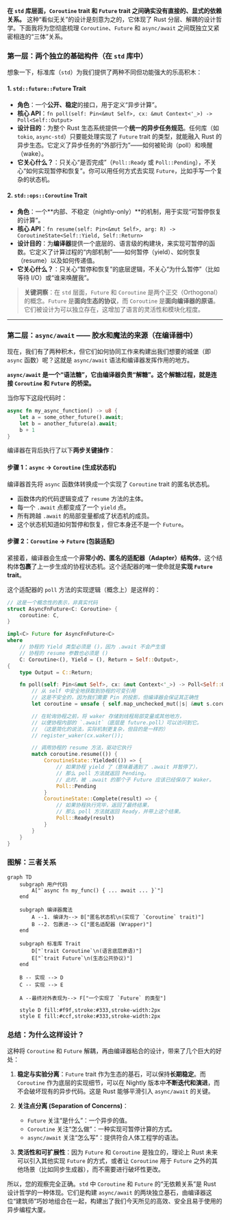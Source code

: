 
**在 `std` 库层面，`Coroutine` trait 和 `Future` trait 之间确实没有直接的、显式的依赖关系。**
这种“看似无关”的设计是刻意为之的，它体现了 Rust 分层、解耦的设计哲学。下面我将为您彻底梳理 `Coroutine`、`Future` 和 `async/await` 之间既独立又紧密相连的“三体”关系。

### **第一层：两个独立的基础构件（在 `std` 库中）**

想象一下，标准库（`std`）为我们提供了两种不同但功能强大的乐高积木：

#### **1. `std::future::Future` Trait**
*   **角色**：一个**公开、稳定**的接口，用于定义“异步计算”。
*   **核心 API**：`fn poll(self: Pin<&mut Self>, cx: &mut Context<'_>) -> Poll<Self::Output>`
*   **设计目的**：为整个 Rust 生态系统提供一个**统一的异步任务规范**。任何库（如 `tokio`, `async-std`）只要能处理实现了 `Future` trait 的类型，就能融入 Rust 的异步生态。它定义了异步任务的“外部行为”——如何被轮询（poll）和唤醒（wake）。
*   **它关心什么？**：只关心“是否完成”（`Poll::Ready` 或 `Poll::Pending`），不关心“如何实现暂停和恢复”。你可以用任何方式去实现 `Future`，比如手写一个复杂的状态机。

#### **2. `std::ops::Coroutine` Trait**
*   **角色**：一个**内部、不稳定（nightly-only）**的机制，用于实现“可暂停恢复的计算”。
*   **核心 API**：`fn resume(self: Pin<&mut Self>, arg: R) -> CoroutineState<Self::Yield, Self::Return>`
*   **设计目的**：为**编译器**提供一个底层的、语言级的构建块，来实现可暂停的函数。它定义了计算过程的“内部机制”——如何暂停（yield）、如何恢复（resume）以及如何传递值。
*   **它关心什么？**：只关心“暂停和恢复”的底层逻辑，不关心“为什么暂停”（比如等待 I/O）或“谁来唤醒我”。

> **关键洞察**：在 `std` 层面，`Future` 和 `Coroutine` 是两个正交（Orthogonal）的概念。`Future` 是**面向生态的协议**，而 `Coroutine` 是**面向编译器的原语**。它们被设计为可以独立存在，这增加了语言的灵活性和模块化程度。

---

### **第二层：`async/await` —— 胶水和魔法的来源（在编译器中）**

现在，我们有了两种积木，但它们如何协同工作来构建出我们想要的城堡（即 `async` 函数）呢？这就是 `async/await` 语法和编译器发挥作用的地方。

**`async/await` 是一个“语法糖”，它由编译器负责“解糖”。这个解糖过程，就是连接 `Coroutine` 和 `Future` 的桥梁。**

当你写下这段代码时：
```rust
async fn my_async_function() -> u8 {
    let a = some_other_future().await;
    let b = another_future(a).await;
    b + 1
}
```

编译器在背后执行了以下**两步关键操作**：

#### **步骤 1：`async` -> `Coroutine` (生成状态机)**

编译器首先将 `async` 函数体转换成一个实现了 `Coroutine` trait 的匿名状态机。
*   函数体内的代码逻辑变成了 `resume` 方法的主体。
*   每一个 `.await` 点都变成了一个 `yield` 点。
*   所有跨越 `.await` 的局部变量都成了状态机的成员。
*   这个状态机知道如何暂停和恢复，但它本身还不是一个 `Future`。

#### **步骤 2：`Coroutine` -> `Future` (包装适配)**

紧接着，编译器会生成一个**非常小的、匿名的适配器（Adapter）结构体**，这个结构体**包裹**了上一步生成的协程状态机。这个适配器的唯一使命就是**实现 `Future` trait**。

这个适配器的 `poll` 方法的实现逻辑（概念上）是这样的：
```rust
// 这是一个概念性的表示，非真实代码
struct AsyncFnFuture<C: Coroutine> {
    coroutine: C,
}

impl<C> Future for AsyncFnFuture<C>
where
    // 协程的 Yield 类型必须是 ()，因为 .await 不会产生值
    // 协程的 resume 参数也必须是 ()
    C: Coroutine<(), Yield = (), Return = Self::Output>,
{
    type Output = C::Return;

    fn poll(self: Pin<&mut Self>, cx: &mut Context<'_>) -> Poll<Self::Output> {
        // 从 self 中安全地获取到协程的可变引用
        // 这是不安全的，因为我们需要 Pin 的投影，但编译器会保证其正确性
        let coroutine = unsafe { self.map_unchecked_mut(|s| &mut s.coroutine) };

        // 在轮询协程之前，将 waker 存储到线程局部变量或其他地方，
        // 以便协程内部的 `.await`（底层是 future.poll）可以访问到它。
        // （这是简化的说法，实际机制更复杂，但目的是一样的）
        // register_waker(cx.waker());

        // 调用协程的 resume 方法，驱动它执行
        match coroutine.resume(()) {
            CoroutineState::Yielded(()) => {
                // 如果协程 yield 了（意味着遇到了 .await 并暂停了），
                // 那么 poll 方法就返回 Pending。
                // 此时，被 .await 的那个子 Future 应该已经保存了 Waker。
                Poll::Pending
            }
            CoroutineState::Complete(result) => {
                // 如果协程执行完毕，返回了最终结果，
                // 那么 poll 方法就返回 Ready，并带上这个结果。
                Poll::Ready(result)
            }
        }
    }
}
```

### **图解：三者关系**

```mermaid
graph TD
    subgraph 用户代码
        A["`async fn my_func() { ... await ... }`"]
    end

    subgraph 编译器魔法
        A --1. 编译为--> B["匿名状态机\n(实现了 `Coroutine` trait)"]
        B --2. 包裹进--> C["匿名适配器 (Wrapper)"]
    end

    subgraph 标准库 Trait
        D["`trait Coroutine`\n(语言底层原语)"]
        E["`trait Future`\n(生态公共协议)"]
    end

    B -- 实现 --> D
    C -- 实现 --> E

    A --最终对外表现为--> F["一个实现了 `Future` 的类型"]

    style D fill:#f9f,stroke:#333,stroke-width:2px
    style E fill:#ccf,stroke:#333,stroke-width:2px
```

### **总结：为什么这样设计？**

这种将 `Coroutine` 和 `Future` 解耦，再由编译器粘合的设计，带来了几个巨大的好处：

1.  **稳定与实验分离**：`Future` trait 作为生态的基石，可以保持**长期稳定**。而 `Coroutine` 作为底层的实现细节，可以在 Nightly 版本中**不断迭代和演进**，而不会破坏现有的异步代码。这是 Rust 能够平滑引入 `async/await` 的关键。

2.  **关注点分离 (Separation of Concerns)**：
    *   `Future` 关注“是什么”：一个异步的值。
    *   `Coroutine` 关注“怎么做”：一种实现可暂停计算的方式。
    *   `async/await` 关注“怎么写”：提供符合人体工程学的语法。

3.  **灵活性和可扩展性**：因为 `Future` 和 `Coroutine` 是独立的，理论上 Rust 未来可以引入其他实现 `Future` 的方式，或者让 `Coroutine` 用于 `Future` 之外的其他场景（比如同步生成器），而不需要进行破坏性更改。

所以，您的观察完全正确。`std` 中 `Coroutine` 和 `Future` 的“无依赖关系”是 Rust 设计哲学的一种体现。它们是构建 `async/await` 的两块独立基石，由编译器这位“建筑师”巧妙地组合在一起，构建出了我们今天所见的高效、安全且易于使用的异步编程大厦。
